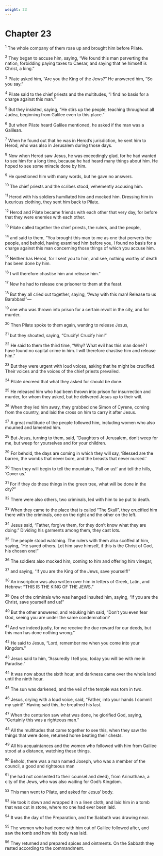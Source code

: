 ```yaml
---
weight: 23
---
```


# Chapter 23

<sup>1</sup> The whole company of them rose up and brought him before Pilate. 

<sup>2</sup> They began to accuse him, saying, “We found this man perverting the nation, forbidding paying taxes to Caesar, and saying that he himself is Christ, a king.” 

<sup>3</sup> Pilate asked him, “Are you the King of the Jews?” He answered him, “So you say.” 

<sup>4</sup> Pilate said to the chief priests and the multitudes, “I find no basis for a charge against this man.” 

<sup>5</sup> But they insisted, saying, “He stirs up the people, teaching throughout all Judea, beginning from Galilee even to this place.” 

<sup>6</sup> But when Pilate heard Galilee mentioned, he asked if the man was a Galilean. 

<sup>7</sup> When he found out that he was in Herod’s jurisdiction, he sent him to Herod, who was also in Jerusalem during those days. 

<sup>8</sup> Now when Herod saw Jesus, he was exceedingly glad, for he had wanted to see him for a long time, because he had heard many things about him. He hoped to see some miracle done by him. 

<sup>9</sup> He questioned him with many words, but he gave no answers. 

<sup>10</sup> The chief priests and the scribes stood, vehemently accusing him. 

<sup>11</sup> Herod with his soldiers humiliated him and mocked him. Dressing him in luxurious clothing, they sent him back to Pilate. 

<sup>12</sup> Herod and Pilate became friends with each other that very day, for before that they were enemies with each other. 

<sup>13</sup> Pilate called together the chief priests, the rulers, and the people, 

<sup>14</sup> and said to them, “You brought this man to me as one that perverts the people, and behold, having examined him before you, I found no basis for a charge against this man concerning those things of which you accuse him. 

<sup>15</sup> Neither has Herod, for I sent you to him, and see, nothing worthy of death has been done by him. 

<sup>16</sup> I will therefore chastise him and release him.” 

<sup>17</sup> Now he had to release one prisoner to them at the feast. 

<sup>18</sup> But they all cried out together, saying, “Away with this man! Release to us Barabbas!”— 

<sup>19</sup> one who was thrown into prison for a certain revolt in the city, and for murder. 

<sup>20</sup> Then Pilate spoke to them again, wanting to release Jesus, 

<sup>21</sup> but they shouted, saying, “Crucify! Crucify him!” 

<sup>22</sup> He said to them the third time, “Why? What evil has this man done? I have found no capital crime in him. I will therefore chastise him and release him.” 

<sup>23</sup> But they were urgent with loud voices, asking that he might be crucified. Their voices and the voices of the chief priests prevailed. 

<sup>24</sup> Pilate decreed that what they asked for should be done. 

<sup>25</sup> He released him who had been thrown into prison for insurrection and murder, for whom they asked, but he delivered Jesus up to their will. 

<sup>26</sup> When they led him away, they grabbed one Simon of Cyrene, coming from the country, and laid the cross on him to carry it after Jesus. 

<sup>27</sup> A great multitude of the people followed him, including women who also mourned and lamented him. 

<sup>28</sup> But Jesus, turning to them, said, “Daughters of Jerusalem, don’t weep for me, but weep for yourselves and for your children. 

<sup>29</sup> For behold, the days are coming in which they will say, ‘Blessed are the barren, the wombs that never bore, and the breasts that never nursed.’ 

<sup>30</sup> Then they will begin to tell the mountains, ‘Fall on us!’ and tell the hills, ‘Cover us.’ 

<sup>31</sup> For if they do these things in the green tree, what will be done in the dry?” 

<sup>32</sup> There were also others, two criminals, led with him to be put to death. 

<sup>33</sup> When they came to the place that is called “The Skull”, they crucified him there with the criminals, one on the right and the other on the left. 

<sup>34</sup> Jesus said, “Father, forgive them, for they don’t know what they are doing.” Dividing his garments among them, they cast lots. 

<sup>35</sup> The people stood watching. The rulers with them also scoffed at him, saying, “He saved others. Let him save himself, if this is the Christ of God, his chosen one!” 

<sup>36</sup> The soldiers also mocked him, coming to him and offering him vinegar, 

<sup>37</sup> and saying, “If you are the King of the Jews, save yourself!” 

<sup>38</sup> An inscription was also written over him in letters of Greek, Latin, and Hebrew: “THIS IS THE KING OF THE JEWS.” 

<sup>39</sup> One of the criminals who was hanged insulted him, saying, “If you are the Christ, save yourself and us!” 

<sup>40</sup> But the other answered, and rebuking him said, “Don’t you even fear God, seeing you are under the same condemnation? 

<sup>41</sup> And we indeed justly, for we receive the due reward for our deeds, but this man has done nothing wrong.” 

<sup>42</sup> He said to Jesus, “Lord, remember me when you come into your Kingdom.” 

<sup>43</sup> Jesus said to him, “Assuredly I tell you, today you will be with me in Paradise.” 

<sup>44</sup> It was now about the sixth hour, and darkness came over the whole land until the ninth hour. 

<sup>45</sup> The sun was darkened, and the veil of the temple was torn in two. 

<sup>46</sup> Jesus, crying with a loud voice, said, “Father, into your hands I commit my spirit!” Having said this, he breathed his last. 

<sup>47</sup> When the centurion saw what was done, he glorified God, saying, “Certainly this was a righteous man.” 

<sup>48</sup> All the multitudes that came together to see this, when they saw the things that were done, returned home beating their chests. 

<sup>49</sup> All his acquaintances and the women who followed with him from Galilee stood at a distance, watching these things. 

<sup>50</sup> Behold, there was a man named Joseph, who was a member of the council, a good and righteous man 

<sup>51</sup> (he had not consented to their counsel and deed), from Arimathaea, a city of the Jews, who was also waiting for God’s Kingdom. 

<sup>52</sup> This man went to Pilate, and asked for Jesus’ body. 

<sup>53</sup> He took it down and wrapped it in a linen cloth, and laid him in a tomb that was cut in stone, where no one had ever been laid. 

<sup>54</sup> It was the day of the Preparation, and the Sabbath was drawing near. 

<sup>55</sup> The women who had come with him out of Galilee followed after, and saw the tomb and how his body was laid. 

<sup>56</sup> They returned and prepared spices and ointments. On the Sabbath they rested according to the commandment. 


